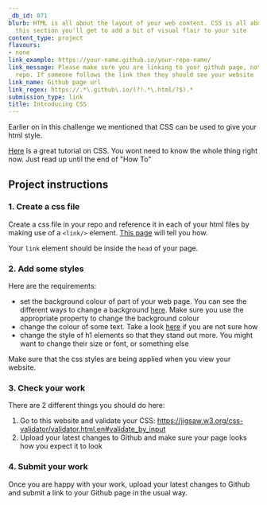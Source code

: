 ```yaml
---
_db_id: 871
blurb: HTML is all about the layout of your web content. CSS is all about style! In
  this section you'll get to add a bit of visual flair to your site
content_type: project
flavours:
- none
link_example: https://your-name.github.io/your-repo-name/
link_message: Please make sure you are linking to your github page, not just your
  repo. If someone follows the link then they should see your website
link_name: Github page url
link_regex: https://.*\.github\.io/(?!.*\.html/?$).*
submission_type: link
title: Introducing CSS
---
```


Earlier on in this challenge we mentioned that CSS can be used to give your html style.

[Here](https://www.w3schools.com/css/) is a great tutorial on CSS.  You wont need to know the whole thing right now. Just read up until the end of "How To"

## Project instructions

### 1. Create a css file 

Create a css file in your repo and reference it in each of your html files by making use of a `<link/>` element. [This page](https://www.w3schools.com/css/css_howto.asp) will tell you how.

Your `link` element should be inside the `head` of your page. 

### 2. Add some styles 

Here are the requirements: 

- set the background colour of part of your web page. You can see the different ways to change a background [here](https://www.w3schools.com/css/css_background.asp). Make sure you use the appropriate property to change the background colour
- change the colour of some text. Take a look [here](https://www.w3schools.com/css/css_text.asp) if you are not sure how 
- change the style of h1 elements so that they stand out more. You might want to change their size or font, or something else

Make sure that the css styles are being applied when you view your website.

### 3. Check your work

There are 2 different things you should do here:

1. Go to this website and validate your CSS: https://jigsaw.w3.org/css-validator/validator.html.en#validate_by_input
2. Upload your latest changes to Github and make sure your page looks how you expect it to look

### 4. Submit your work 

Once you are happy with your work, upload your latest changes to Github and submit a link to your Github page in the usual way.